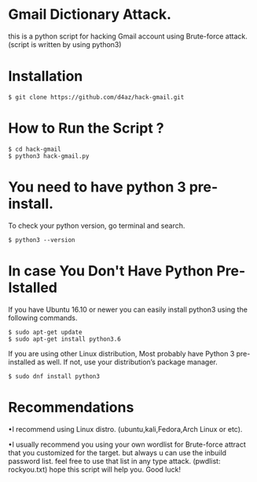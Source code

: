 # Gmail Dictionary Attack.

this is a python script for hacking Gmail account using Brute-force attack.
(script is written by using python3)


# Installation

    $ git clone https://github.com/d4az/hack-gmail.git


# How to Run the Script ? 

    $ cd hack-gmail
    $ python3 hack-gmail.py
         

# You need to have python 3 pre-install.
To check your python version, go terminal and search.

    $ python3 --version
    

# In case You Don't Have Python Pre-Istalled

If you have Ubuntu 16.10 or newer you can easily install python3 using the following commands. 

    $ sudo apt-get update
    $ sudo apt-get install python3.6
         
If you are using other Linux distribution, Most probably have Python 3 pre-installed as well. If not, use your
distribution’s package manager. 


    $ sudo dnf install python3


# Recommendations

•I recommend using Linux distro. (ubuntu,kali,Fedora,Arch Linux or etc).

•I usually recommend you using your own wordlist for Brute-force attract that you customized for the target.
 but always u can use the inbuild password list. feel free to use that list in any type attack. (pwdlist: rockyou.txt) 
 hope this script will help you. Good luck! 


   
        
